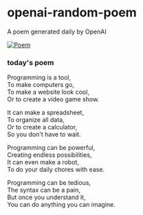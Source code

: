 
# openai-random-poem
 A poem generated daily by OpenAI

[![Poem](https://github.com/fbiego/openai-random-poem/actions/workflows/main.yml/badge.svg)](https://github.com/fbiego/openai-random-poem/actions/workflows/main.yml)

### today's poem  
  
Programming is a tool,  
To make computers go,  
To make a website look cool,  
Or to create a video game show.  
  
It can make a spreadsheet,  
To organize all data,  
Or to create a calculator,  
So you don't have to wait.  
  
Programming can be powerful,  
Creating endless possibilities,  
It can even make a robot,  
To do your daily chores with ease.  
  
Programming can be tedious,  
The syntax can be a pain,  
But once you understand it,  
You can do anything you can imagine.